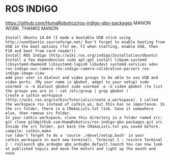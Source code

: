 ROS INDIGO
==========
https://github.com/HumaRobotics/ros-indigo-qbo-packages
MANON WORK. THANKS MANON

    Install Ubuntu 14.04 (I made a bootable USB stick using http://unetbootin.sourceforge.net/ Don't forget to enable booting from USB in the boot options (for me, F2 when starting, enable USB, then F10 and boot from card reader))
    Install ROS Indigo (http://wiki.ros.org/indigo/Installation/Ubuntu)
    Install a few dependencies sudo apt-get install libpam-systemd libsystemd-daemon0 libsystemd-login0 libudev1 systemd-services udev ros-indigo-uvc-camera ros-indigo-camera-calibration-parsers ros-indigo-image-view
    add your user in dialout and video groups to be able to use USB and video ports. (My user name is qbobot, adapt to your setup) sudo usermod -a -G dialout qbobot sudo usermod -a -G video qbobot (to list the groups you are in : cat /etc/group | grep qbobot )
    Create a catkin workspace (http://wiki.ros.org/catkin/Tutorials/create_a_workspace). I called the workspace ros instead of catkin_ws, but this has no importance. In the src folder, there is a CMakeLists.txt link. Save it somewhere else, then remove src folder.
    In your catkin workspace, clone this directory in a folder named src: git clone git@github.com:HumaRobotics/ros-indigo-qbo-packages.git src Inside the src folder, put back the CMakeLists.txt you saved before.
    compile: catkin_make
    run (don't forget to do a 'source ./devel/setup.bash' in your catkin_workspace in each new terminal). Terminal 1 : roscore Terminal 2 : roslaunch qbo_arduqbo qbo_arduqbo_default.launch You can now look at published topics and move the motors and light up the mouth and nose

